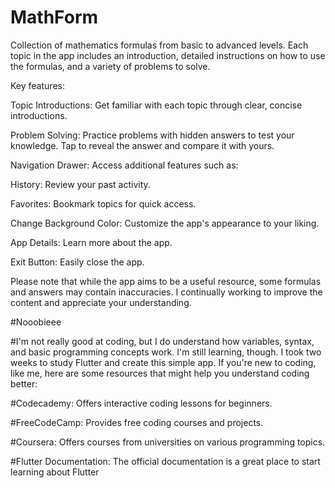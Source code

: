 # MathForm

Collection of mathematics formulas from basic to advanced levels. Each topic in the app includes an introduction, detailed instructions on how to use the formulas, and a variety of problems to solve.

Key features:

Topic Introductions: Get familiar with each topic through clear, concise introductions.

Problem Solving: Practice problems with hidden answers to test your knowledge. Tap to reveal the answer and compare it with yours.

Navigation Drawer: Access additional features such as:

History: Review your past activity.

Favorites: Bookmark topics for quick access.

Change Background Color: Customize the app's appearance to your liking.

App Details: Learn more about the app.

Exit Button: Easily close the app.

Please note that while the app aims to be a useful resource, some formulas and answers may contain inaccuracies. I continually working to improve the content and appreciate your understanding.


#Nooobieee

#I'm not really good at coding, but I do understand how variables, syntax, and basic programming concepts work. I'm still learning, though. I took two weeks to study Flutter and create this simple app. If you're new to coding, like me, here are some resources that might help you understand coding better:

#Codecademy: Offers interactive coding lessons for beginners.

#FreeCodeCamp: Provides free coding courses and projects.

#Coursera: Offers courses from universities on various programming topics.

#Flutter Documentation: The official documentation is a great place to start learning about Flutter